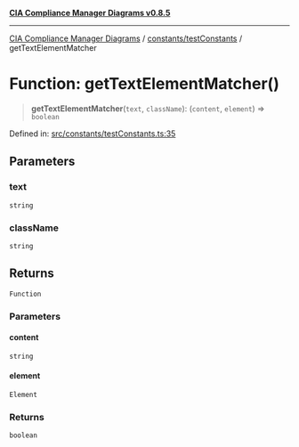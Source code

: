 [**CIA Compliance Manager Diagrams v0.8.5**](../../../README.md)

***

[CIA Compliance Manager Diagrams](../../../modules.md) / [constants/testConstants](../README.md) / getTextElementMatcher

# Function: getTextElementMatcher()

> **getTextElementMatcher**(`text`, `className`): (`content`, `element`) => `boolean`

Defined in: [src/constants/testConstants.ts:35](https://github.com/Hack23/cia-compliance-manager/blob/3ae0301247f765ba03c8c0fe645db4718bb8af76/src/constants/testConstants.ts#L35)

## Parameters

### text

`string`

### className

`string`

## Returns

`Function`

### Parameters

#### content

`string`

#### element

`Element`

### Returns

`boolean`
